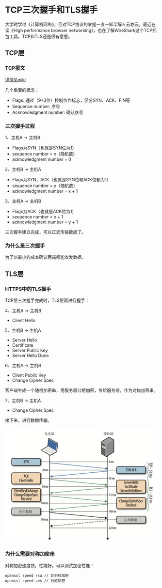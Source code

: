 # TCP三次握手和TLS握手

大学时学过《计算机网络》，但对TCP协议的掌握一直一知半解人云亦云。最近在读《High performance browser networking》，也在了解WireShark这个TCP抓包工具，TCP和TLS还是很有意思。

## TCP层

### TCP报文

[详情见wiki](https://en.wikipedia.org/wiki/Transmission_Control_Protocol)

几个重要的概念：

* Flags: 通过（9+3位）控制位作标志，区分SYN、ACK、FIN等
* Sequence number: 序号
* Acknowledgment number: 确认序号

### 三次握手过程

1、主机A -> 主机B

* Flags为SYN（也就是SYN位为1）
* sequence number = x（随机数）
* acknowledgment number = 0

2、主机B -> 主机A

* Flags为SYN，ACK（也就是SYN位和ACK位都为1）
* sequence number = y（随机数）
* acknowledgment number = x + 1

3、主机A -> 主机B

* Flags为ACK（也就是ACK位为1）
* sequence number = x + 1
* acknowledgment number = y + 1

三次握手建立完成，可以正式传输数据了。

### 为什么是三次握手

为了以最小的成本确认两端都能收发数据。

## TLS层

### HTTPS中的TLS握手

TCP层三次握手完成时，TLS层再进行握手：

4、主机A -> 主机B

* Client Hello

5、主机B -> 主机A

* Server Hello
* Certificate
* Server Public Key
* Server Hello Done

6、主机A -> 主机B

* Client Public Key
* Change Cipher Spec

客户端生成一个随机加密串，用服务器公钥加密，传给服务器，作为对称加密串。

7、主机B -> 主机A

* Change Cipher Spec

接下来，进行数据传输。

![](/assets/tls-handshake.png)

### 为什么需要对称加密串

对称加密速度快，性能好。可以测试加密性能：

    openssl speed rsa // 非对称加密
    openssl speed aes // 对称加密




